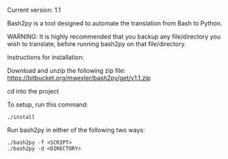 Current version: 1.1

Bash2py is a tool designed to automate the translation from Bash to Python.

WARNING: It is highly recommended that you backup any file/directory you wish to translate, before running bash2py on that file/directory.

Instructions for installation:

Download and unzip the following zip file: https://bitbucket.org/mwexler/bash2py/get/v1.1.zip

cd into the project

To setup, run this command:

	./install

Run bash2py in either of the following two ways:

	
	./bash2py -f <SCRIPT>
	./bash2py -d <DIRECTORY>
	
<SCRIPT> is replaced by the name of the script you want to translate, and <DIRECTORY> is the name of the directory you want to recursively translate.

Bash2py will put the translated Python file in the same directory as the corresponding Bash file, with the same name, but with a .py extension.
	
Note: Bash2py is not perfect. You will have to review and edit the translated file by hand, to fix any errors that bash2py made in translation.
